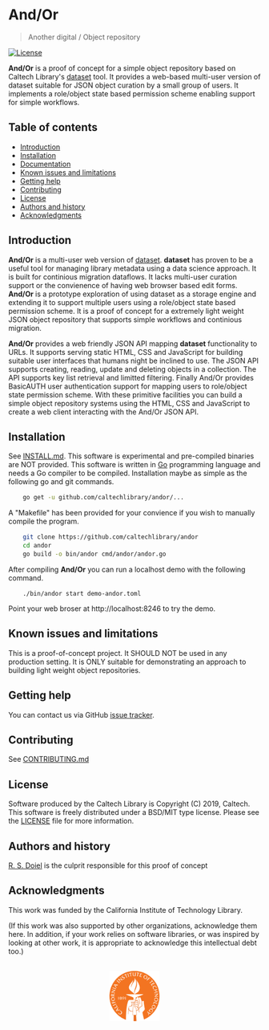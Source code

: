 And/Or
=====================================================

> <span class="red">An</span>other <span class="red">d</span>igital / <span class="red">O</span>bject <span class="red">r</span>epository

[![License](https://img.shields.io/badge/License-BSD%203--Clause-blue.svg?style=flat-square)](https://choosealicense.com/licenses/bsd-3-clause)

<!-- [![Latest release](https://img.shields.io/badge/Latest_release-0.0.1-b44e88.svg?style=flat-square)](http://shields.io) -->



**And/Or** is a proof of concept for a simple object repository
based on Caltech Library's [dataset](https://caltechlibrary.github.io/dataset)
tool.  It provides a web-based multi-user version of dataset suitable for
JSON object curation by a small group of users. It implements a role/object
state based permission scheme enabling support for simple workflows.



Table of contents
-----------------

* [Introduction](#introduction)
* [Installation](install.html)
* [Documentation](docs/)
* [Known issues and limitations](#known-issues-and-limitations)
* [Getting help](#getting-help)
* [Contributing](contributing.html)
* [License](#license)
* [Authors and history](#authors-and-history)
* [Acknowledgments](#authors-and-acknowledgments)


Introduction
------------

**And/Or** is a multi-user web version of 
[dataset](https://github.com/caltechlibrary/dataset). __dataset__ 
has proven to be a useful tool for managing library metadata using 
a data science approach.  It is built for continious migration dataflows. 
It lacks multi-user curation support or the convienence of having 
web browser based edit forms. **And/Or** is a prototype exploration
of using dataset as a storage engine and extending it to support multiple
users using a role/object state based permission scheme. It is a proof
of concept for a extremely light weight JSON object repository that 
supports simple workflows and continious migration.

**And/Or** provides a web friendly JSON API mapping __dataset__ 
functionality to URLs. It supports serving static HTML, CSS and 
JavaScript for building suitable user interfaces that humans night 
be inclined to use.  The JSON API supports creating, reading, 
update and deleting objects in a collection. The API supports key 
list retrieval and limitted filtering.  Finally And/Or provides 
BasicAUTH user authentication support for mapping users to 
role/object state permission scheme.  With these primitive facilities 
you can build a simple object repository systems using the HTML, CSS and 
JavaScript to create a web client interacting with the And/Or JSON API.


Installation
------------

See [INSTALL.md](install.html). This software is experimental
and pre-compiled binaries are NOT provided.  This software is written in 
[Go](https://golang.org) programming language and needs a Go compiler
to be compiled. Installation maybe as simple as the following
go and git commands.

```bash
    go get -u github.com/caltechlibrary/andor/...
```

A "Makefile" has been provided for your convience if you wish to
manually compile the program.

```bash
    git clone https://github.com/caltechlibrary/andor 
    cd andor
    go build -o bin/andor cmd/andor/andor.go
```

After compiling **And/Or** you can run a localhost
demo with the following command.

```
    ./bin/andor start demo-andor.toml
```

Point your web broser at http://localhost:8246 to try the demo.


Known issues and limitations
----------------------------

This is a proof-of-concept project. It SHOULD NOT be used
in any production setting.  It is ONLY suitable for demonstrating
an approach to building light weight object repositories.

Getting help
------------

You can contact us via GitHub [issue tracker](https://github.com/caltechlibrary/andor/issues).

Contributing
------------

See [CONTRIBUTING.md](contributing.html)


License
-------

Software produced by the Caltech Library is Copyright (C) 2019, Caltech.  This software is freely distributed under a BSD/MIT type license.  Please see the [LICENSE](LICENSE) file for more information.


Authors and history
---------------------------

[R. S. Doiel](https://rsdoiel.github.io) is the culprit responsible for this proof of concept


Acknowledgments
---------------

This work was funded by the California Institute of Technology Library.

(If this work was also supported by other organizations, acknowledge them here.  In addition, if your work relies on software libraries, or was inspired by looking at other work, it is appropriate to acknowledge this intellectual debt too.)

<div align="center">
  <br>
  <a href="https://www.caltech.edu">
    <img width="100" height="100" src="assets/caltech-round.svg">
  </a>
</div>

